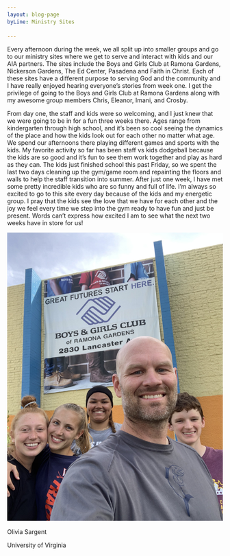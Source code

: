 ```yaml
---
layout: blog-page
byLine: Ministry Sites

---
```

Every afternoon during the week, we all split up into smaller groups and go to our ministry sites where we get to serve and interact with kids and our AIA partners. The sites include the Boys and Girls Club at Ramona Gardens, Nickerson Gardens, The Ed Center, Pasadena and Faith in Christ. Each of these sites have a different purpose to serving God and the community and I have really enjoyed hearing everyone’s stories from week one. I get the privilege of going to the Boys and Girls Club at Ramona Gardens along with my awesome group members Chris, Eleanor, Imani, and Crosby.

From day one, the staff and kids were so welcoming, and I just knew that we were going to be in for a fun three weeks there. Ages range from kindergarten through high school, and it’s been so cool seeing the dynamics of the place and how the kids look out for each other no matter what age. We spend our afternoons there playing different games and sports with the kids. My favorite activity so far has been staff vs kids dodgeball because the kids are so good and it’s fun to see them work together and play as hard as they can. The kids just finished school this past Friday, so we spent the last two days cleaning up the gym/game room and repainting the floors and walls to help the staff transition into summer. After just one week, I have met some pretty incredible kids who are so funny and full of life. I’m always so excited to go to this site every day because of the kids and my energetic group. I pray that the kids see the love that we have for each other and the joy we feel every time we step into the gym ready to have fun and just be present. Words can’t express how excited I am to see what the next two weeks have in store for us!

![](/uploads/2019/06/12/IMG_2326.jpeg)

Olivia Sargent

University of Virginia
